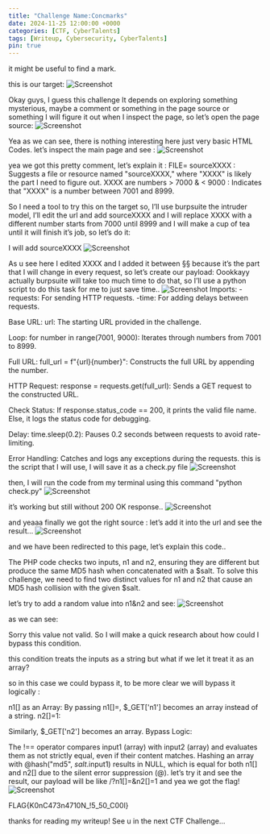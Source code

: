 ```yaml
---
title: "Challenge Name:Concmarks"
date: 2024-11-25 12:00:00 +0000
categories: [CTF, CyberTalents]
tags: [Writeup, Cybersecurity, CyberTalents]
pin: true
---
```

it might be useful to find a mark.

this is our target:
![Screenshot](/assets/img/concmarks/image.png)

Okay guys, I guess this challenge It depends on exploring something mysterious, maybe a comment or something in the page source or something I will figure it out when I inspect the page, so let’s open the page source:
![Screenshot](/assets/img/concmarks/image1.png)

Yea as we can see, there is nothing interesting here just very basic HTML Codes.
let’s inspect the main page and see :
![Screenshot](/assets/img/concmarks/image3.png)

yea we got this pretty comment, let’s explain it :
FILE= sourceXXXX : Suggests a file or resource named "sourceXXXX," where "XXXX" is likely the part I need to figure out.
XXXX are numbers > 7000 & < 9000 : Indicates that "XXXX" is a number between 7001 and 8999.

So I need a tool to try this on the target so, I’ll use burpsuite the intruder model, I’ll edit the url and add sourceXXXX and I will replace XXXX with a different number starts from 7000 until 8999 and I will make a cup of tea until it will finish it’s job, so let’s do it:

I will add sourceXXXX
![Screenshot](/assets/img/concmarks/4.png)

As u see here I edited XXXX and I added it between §§ because it’s the part that I will change in every request, so let’s create our payload:
Oookkayy actually burpsuite will take too much time to do that, so I’ll use a python script to do this task for me to just save time..
![Screenshot](/assets/img/concmarks/11.png)
    Imports:
-requests: For sending HTTP requests.
-time: For adding delays between requests.

Base URL:
url: The starting URL provided in the challenge.

Loop:
for number in range(7001, 9000): Iterates through numbers from 7001 to 8999.

Full URL:
full_url = f"{url}{number}": Constructs the full URL by appending the number.

HTTP Request:
response = requests.get(full_url): Sends a GET request to the constructed URL.

Check Status:
If response.status_code == 200, it prints the valid file name.
Else, it logs the status code for debugging.

Delay:
time.sleep(0.2): Pauses 0.2 seconds between requests to avoid rate-limiting.

Error Handling:
Catches and logs any exceptions during the requests.
this is the script that I will use, I will save it as a check.py file
![Screenshot](/assets/img/concmarks/5.png)

then, I will run the code from my terminal using this command
"python check.py"
![Screenshot](/assets/img/concmarks/6.png)

it’s working but still without 200 OK response..
![Screenshot](/assets/img/concmarks/7.png)

and yeaaa finally we got the right source :
let’s add it into the url and see the result…
![Screenshot](/assets/img/concmarks/8.png)

and we have been redirected to this page, let’s explain this code..

The PHP code checks two inputs, n1 and n2, ensuring they are different but produce the same MD5 hash when concatenated with a $salt. To solve this challenge, we need to find two distinct values for n1 and n2 that cause an MD5 hash collision with the given $salt.

let’s try to add a random value into n1&n2 and see:
![Screenshot](/assets/img/concmarks/9.png)

as we can see:

Sorry this value not valid.
So I will make a quick research about how could I bypass this condition.

this condition treats the inputs as a string but what if we let it treat it as an array?

so in this case we could bypass it, to be more clear we will bypass it logically :

n1[] as an Array:
By passing n1[]=, $_GET['n1'] becomes an array instead of a string.
n2[]=1:

Similarly, $_GET['n2'] becomes an array.
Bypass Logic:

The !== operator compares input1 (array) with input2 (array) and evaluates them as not strictly equal, even if their content matches.
Hashing an array with @hash("md5", $salt.$input1) results in NULL, which is equal for both n1[] and n2[] due to the silent error suppression (@).
let’s try it and see the result, our payload will be like
/?n1[]=&n2[]=1
and yea we got the flag!
![Screenshot](/assets/img/concmarks/10.png)

FLAG{K0nC473n4710N_!5_50_C00l}

thanks for reading my writeup!
See u in the next CTF Challenge…